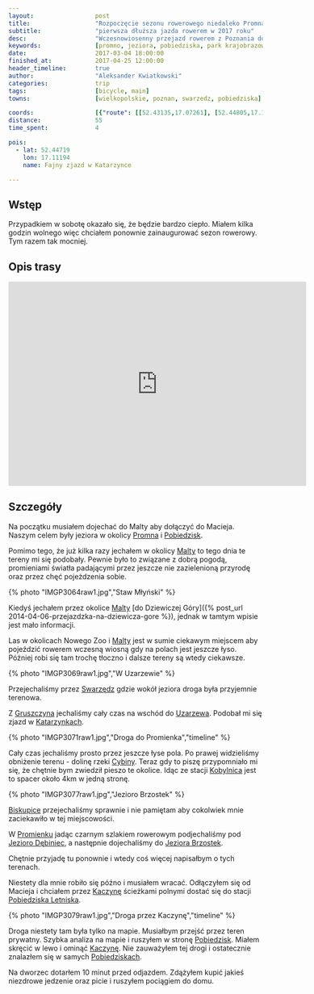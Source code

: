 ```yaml
---
layout:                 post
title:                  "Rozpoczęcie sezonu rowerowego niedaleko Promna i małych jeziorek"
subtitle:               "pierwsza dłuższa jazda rowerem w 2017 roku"
desc:                   "Wczesnowiosenny przejazd rowerem z Poznania do Parku Krajobrazowego Promno"
keywords:               [promno, jeziora, pobiedziska, park krajobrazowy]
date:                   2017-03-04 18:00:00
finished_at:            2017-04-25 12:00:00
header_timeline:        true
author:                 "Aleksander Kwiatkowski"
categories:             trip
tags:                   [bicycle, main]
towns:                  [wielkopolskie, poznan, swarzedz, pobiedziska]

coords:                 [{"route": [[52.43135,17.07261], [52.44805,17.11476], [52.45019,17.12454], [52.45296,17.12394], [52.45788,17.15939], [52.46185,17.16711], [52.46002,17.18393], [52.46107,17.20410], [52.46661,17.22994], [52.46211,17.24985], [52.45364,17.26350], [52.45118,17.25981], [52.45050,17.25449], [52.45411,17.25217], [52.46536,17.27037], [52.47111,17.28556], [52.47723,17.28762]], "type": "bicycle"}]
distance:               55
time_spent:             4

pois:
  - lat: 52.44719
    lon: 17.11194
    name: Fajny zjazd w Katarzynce

---
```


[wiki-jezioro-debiniec]: https://pl.wikipedia.org/wiki/Rezerwat_przyrody_Jezioro_D%C4%99biniec
[wiki-jezioro-brzostek]: https://pl.wikipedia.org/wiki/Brzostek_(jezioro)
[wiki-promno]: https://pl.wikipedia.org/wiki/Promno_(wie%C5%9B_w_wojew%C3%B3dztwie_wielkopolskim)
[wiki-pobiedziska]: https://pl.wikipedia.org/wiki/Pobiedziska
[wiki-malta]: https://pl.wikipedia.org/wiki/Jezioro_Malta%C5%84skie
[wiki-swarzedz]: https://pl.wikipedia.org/wiki/Swarz%C4%99dz
[wiki-gruszczyn]: https://pl.wikipedia.org/wiki/Gruszczyn_(wojew%C3%B3dztwo_wielkopolskie)
[wiki-uzarzewo]: https://pl.wikipedia.org/wiki/Uzarzewo
[wiki-katarzynki]: https://pl.wikipedia.org/wiki/Katarzynki_(wojew%C3%B3dztwo_wielkopolskie)
[wiki-cybina]: https://pl.wikipedia.org/wiki/Cybina
[wiki-pkp-kobylnica]: https://pl.wikipedia.org/wiki/Kobylnica_(stacja_kolejowa)
[wiki-biskupice]: https://pl.wikipedia.org/wiki/Biskupice_(powiat_pozna%C5%84ski)
[wiki-promienko]: https://pl.wikipedia.org/wiki/Promienko
[wiki-kaczyna]: https://pl.wikipedia.org/wiki/Kaczyna_(wojew%C3%B3dztwo_wielkopolskie)
[wiki-pobiedziska-letniska]: https://pl.wikipedia.org/wiki/Pobiedziska_Letnisko

Wstęp
-----

Przypadkiem w sobotę okazało się, że będzie bardzo ciepło. Miałem kilka
godzin wolnego więc chciałem ponownie zainaugurować sezon rowerowy. Tym razem
tak mocniej.

Opis trasy
----------

<iframe height='405' width='590' frameborder='0' allowtransparency='true' scrolling='no' src='https://www.strava.com/activities/887321219/embed/fab84f0ee36d0ae409cf327a80a57092055cfb7d'></iframe>

Szczegóły
---------

Na początku musiałem dojechać do Malty aby dołączyć do Macieja. Naszym celem były
jeziora w okolicy [Promna][wiki-promno] i [Pobiedzisk][wiki-pobiedziska].

Pomimo tego, że już kilka razy jechałem w okolicy [Malty][wiki-malta] to
tego dnia te tereny mi się podobały. Pewnie było to związane z dobrą pogodą,
promieniami światła padającymi przez jeszcze nie zazielenioną przyrodę oraz
przez chęć pojeżdzenia sobie.

{% photo "IMGP3064raw1.jpg","Staw Młyński" %}

Kiedyś jechałem przez okolice [Malty][wiki-malta]
[do Dziewiczej Góry]({% post_url 2014-04-06-przejazdzka-na-dziewicza-gore %}),
jednak w tamtym wpisie jest mało informacji.

Las w okolicach Nowego Zoo i [Malty][wiki-malta] jest w sumie ciekawym miejscem aby
pojeździć rowerem wczesną wiosną gdy na polach jest jeszcze łyso.
Później robi się tam trochę tłoczno i dalsze tereny są wtedy ciekawsze.

{% photo "IMGP3069raw1.jpg","W Uzarzewie" %}

Przejechaliśmy przez [Swarzędz][wiki-swarzedz] gdzie wokół jeziora droga była
przyjemnie terenowa.

Z [Gruszczyna][wiki-gruszczyn] jechaliśmy cały czas na wschód do [Uzarzewa][wiki-uzarzewo].
Podobał mi się zjazd w [Katarzynkach][wiki-katarzynki].

{% photo "IMGP3071raw1.jpg","Droga do Promienka","timeline" %}

Cały czas jechaliśmy prosto przez jeszcze łyse pola. Po prawej widzieliśmy obniżenie
terenu - dolinę rzeki [Cybiny][wiki-cybina]. Teraz gdy to piszę przypomniało mi się,
że chętnie bym zwiedził pieszo te okolice. Idąc ze stacji
[Kobylnica][wiki-pkp-kobylnica] jest to spacer około 4km w jedną stronę.

{% photo "IMGP3077raw1.jpg","Jezioro Brzostek" %}

[Biskupice][wiki-biskupice] przejechaliśmy sprawnie i nie pamiętam aby
cokolwiek mnie zaciekawiło w tej miejscowości.

W [Promienku][wiki-promienko] jadąc czarnym szlakiem rowerowym podjechaliśmy
pod [Jezioro Dębiniec][wiki-jezioro-debiniec], a następnie dojechaliśmy do
[Jeziora Brzostek][wiki-jezioro-brzostek].

Chętnie przyjadę tu ponownie i wtedy coś więcej napisałbym o tych terenach.

Niestety dla mnie robiło się późno
i musiałem wracać. Odłączyłem się od Macieja i chciałem przez [Kaczynę][wiki-kaczyna]
ścieżkami polnymi dostać się do stacji
[Pobiedziska Letniska][wiki-pobiedziska-letniska].

{% photo "IMGP3079raw1.jpg","Droga przez Kaczynę","timeline" %}

Droga niestety tam była tylko na mapie. Musiałbym przejść przez teren prywatny.
Szybka analiza na mapie i ruszyłem w stronę [Pobiedzisk][wiki-pobiedziska].
Miałem skręcić w lewo i ominąć [Kaczynę][wiki-kaczyna]. Nie zauważyłem tej drogi
i ostatecznie znalazłem się w samych [Pobiedziskach][wiki-pobiedziska].

Na dworzec dotarłem 10 minut przed odjazdem. Zdążyłem kupić jakieś niezdrowe
jedzenie oraz picie i ruszyłem pociągiem do domu.
